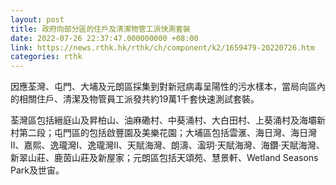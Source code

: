 ```yaml
---
layout: post
title: 政府向部分區的住戶及清潔物管工派快測套裝
date: 2022-07-26 22:37:47.000000000 +08:00
link: https://news.rthk.hk/rthk/ch/component/k2/1659479-20220726.htm
categories: rthk
---
```


因應荃灣、屯門、大埔及元朗區採集到對新冠病毒呈陽性的污水樣本，當局向區內的相關住戶、清潔及物管員工派發共約19萬1千套快速測試套裝。

荃灣區包括縉庭山及昇柏山、油麻磡村、中葵涌村、大白田村、上葵涌村及海壩新村第二段；屯門區的包括啟豐園及美樂花園；大埔區包括雲滙、海日灣、海日灣II、嘉熙、逸瓏灣I、逸瓏灣II、天賦海灣、朗濤、溋玥‧天賦海灣、海鑽‧天賦海灣、新翠山莊、鹿茵山莊及新屋家；元朗區包括天頌苑、慧景軒、Wetland Seasons Park及世宙。
